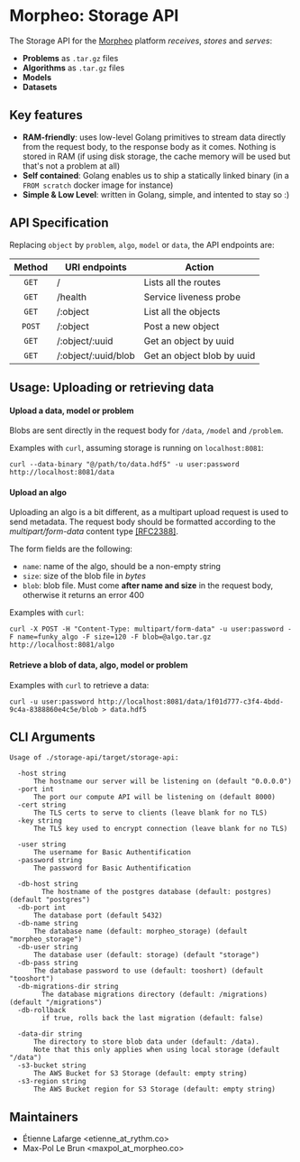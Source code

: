 Morpheo: Storage API
====================

The Storage API for the [Morpheo](https://morpheoorg.github.io/morpheo/index.html)
platform *receives*, *stores* and *serves*:
 * **Problems** as `.tar.gz` files
 * **Algorithms** as `.tar.gz` files
 * **Models**
 * **Datasets**

Key features
------------

* **RAM-friendly**: uses low-level Golang primitives to stream data directly
  from the request body, to the response body as it comes. Nothing is stored in
  RAM (if using disk storage, the cache memory will be used but that's not a
  problem at all)
* **Self contained**: Golang enables us to ship a statically linked binary (in a
  `FROM scratch` docker image for instance)
* **Simple & Low Level**: written in Golang, simple, and intented to stay so :)

API Specification
----------------- 

Replacing `object` by `problem`, `algo`, `model` or `data`, the API endpoints are: 

| Method | URI endpoints       |     Action                             |
|:------:| ------------------- | -------------------------------------- |
|  `GET` | /                   | Lists all the routes                   |
|  `GET` | /health             | Service liveness probe                 |
|  `GET` | /:object            | List all the objects                   |
| `POST` | /:object            | Post a new object                      |
|  `GET` | /:object/:uuid      | Get an object by uuid                  |
|  `GET` | /:object/:uuid/blob | Get an object blob by uuid             |


Usage: Uploading or retrieving data
-----------------------------------

#### Upload a data, model or problem
Blobs are sent directly in the request body for `/data`, `/model` and `/problem`.

Examples with `curl`, assuming storage is running on `localhost:8081`:
```shell
curl --data-binary "@/path/to/data.hdf5" -u user:password http://localhost:8081/data
```

#### Upload an algo
Uploading an algo is a bit different, as a multipart upload request is used to send metadata. The request body should be formatted according to the *multipart/form-data* content type [[RFC2388]](https://www.ietf.org/rfc/rfc2388.txt).

The form fields are the following:
 * `name`: name of the algo, should be a non-empty string
 * `size`: size of the blob file in *bytes*
 * `blob`: blob file. Must come **after name and size** in the request body, otherwise it returns an error 400

Examples with `curl`:
```shell
curl -X POST -H "Content-Type: multipart/form-data" -u user:password -F name=funky_algo -F size=120 -F blob=@algo.tar.gz http://localhost:8081/algo
```

#### Retrieve a blob of data, algo, model or problem
Examples with `curl` to retrieve a data:
```shell
curl -u user:password http://localhost:8081/data/1f01d777-c3f4-4bdd-9c4a-8388860e4c5e/blob > data.hdf5
```

CLI Arguments
-------------

```
Usage of ./storage-api/target/storage-api:

  -host string
      The hostname our server will be listening on (default "0.0.0.0")
  -port int
      The port our compute API will be listening on (default 8000)
  -cert string
      The TLS certs to serve to clients (leave blank for no TLS)
  -key string
      The TLS key used to encrypt connection (leave blank for no TLS)

  -user string
      The username for Basic Authentification
  -password string
      The password for Basic Authentification

  -db-host string
    	The hostname of the postgres database (default: postgres) (default "postgres")
  -db-port int
      The database port (default 5432)
  -db-name string
      The database name (default: morpheo_storage) (default "morpheo_storage")
  -db-user string
      The database user (default: storage) (default "storage")
  -db-pass string
      The database password to use (default: tooshort) (default "tooshort")
  -db-migrations-dir string
    	The database migrations directory (default: /migrations) (default "/migrations")
  -db-rollback
    	if true, rolls back the last migration (default: false)

  -data-dir string
      The directory to store blob data under (default: /data).
      Note that this only applies when using local storage (default "/data")
  -s3-bucket string
      The AWS Bucket for S3 Storage (default: empty string)
  -s3-region string
      The AWS Bucket region for S3 Storage (default: empty string)
```

Maintainers
-----------

* Étienne Lafarge <etienne_at_rythm.co>
* Max-Pol Le Brun <maxpol_at_morpheo.co>
